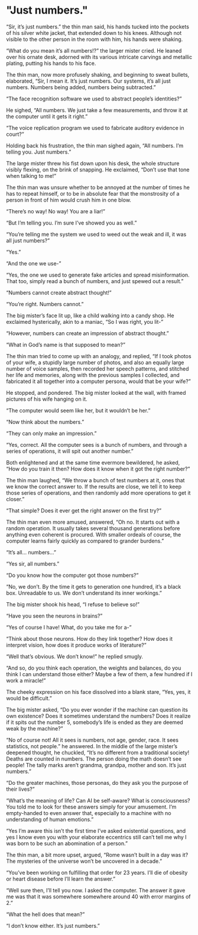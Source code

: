 # "Just numbers."

“Sir, it’s just numbers.” the thin man said, his hands tucked into the pockets of his silver white jacket, that extended down to his knees. Although not visible to the other person in the room with him, his hands were shaking.

“What do you mean it’s all numbers!?” the larger mister cried. He leaned over his ornate desk, adorned with its various intricate carvings and metallic plating, putting his hands to his face.

The thin man, now more profusely shaking, and beginning to sweat bullets, elaborated, “Sir, I mean it. It’s just numbers. Our systems, it’s all just numbers. Numbers being added, numbers being subtracted.”  

“The face recognition software we used to abstract people’s identities?”

He sighed, “All numbers. We just take a few measurements, and throw it at the computer until it gets it right.”

“The voice replication program we used to fabricate auditory evidence in court?”

Holding back his frustration, the thin man sighed again, “All numbers. I’m telling you. Just numbers.”

The large mister threw his fist down upon his desk, the whole structure visibly flexing, on the brink of snapping. He exclaimed, “Don’t use that tone when talking to me!”

The thin man was unsure whether to be annoyed at the number of times he has to repeat himself, or to be in absolute fear that the monstrosity of a person in front of him would crush him in one blow.

“There’s no way! No way! You are a liar!”

“But I’m telling you. I’m sure I’ve showed you as well.”

“You’re telling me the system we used to weed out the weak and ill, it was all just numbers?”

“Yes.”

“And the one we use-”

“Yes, the one we used to generate fake articles and spread misinformation. That too, simply read a bunch of numbers, and just spewed out a result.”

“Numbers cannot create abstract thought!”

“You’re right. Numbers cannot.”

The big mister’s face lit up, like a child walking into a candy shop. He exclaimed hysterically, akin to a maniac, “So I was right, you lit-”

“However, numbers can create an impression of abstract thought.”

“What in God’s name is that supposed to mean?”

The thin man tried to come up with an analogy, and replied, “If I took photos of your wife, a stupidly large number of photos, and also an equally large number of voice samples, then recorded her speech patterns, and stitched her life and memories, along with the previous samples I collected, and fabricated it all together into a computer persona, would that be your wife?”

He stopped, and pondered. The big mister looked at the wall, with framed pictures of his wife hanging on it.

“The computer would seem like her, but it wouldn’t be her.”

“Now think about the numbers.”

“They can only make an impression.”

“Yes, correct. All the computer sees is a bunch of numbers, and through a series of operations, it will spit out another number.”

Both enlightened and at the same time evermore bewildered, he asked, “How do you train it then? How does it know when it got the right number?”

The thin man laughed, “We throw a bunch of test numbers at it, ones that we know the correct answer to. If the results are close, we tell it to keep those series of operations, and then randomly add more operations to get it closer.”

“That simple? Does it ever get the right answer on the first try?”

The thin man even more amused, answered, “Oh no. It starts out with a random operation. It usually takes several thousand generations before anything even coherent is procured. With smaller ordeals of course, the computer learns fairly quickly as compared to grander burdens.”

“It’s all… numbers...”

“Yes sir, all numbers.”

“Do you know how the computer got those numbers?”

“No, we don’t. By the time it gets to generation one hundred, it’s a black box. Unreadable to us. We don’t understand its inner workings.”

The big mister shook his head, “I refuse to believe so!”

“Have you seen the neurons in brains?”

“Yes of course I have! What, do you take me for a-”


“Think about those neurons. How do they link together? How does it interpret vision, how does it produce works of literature?” 

“Well that’s obvious. We don’t know!” he replied smugly.

“And so, do you think each operation, the weights and balances, do you think I can understand those either? Maybe a few of them, a few hundred if I work a miracle!”

The cheeky expression on his face dissolved into a blank stare, “Yes, yes, it would be difficult.”

The big mister asked, “Do you ever wonder if the machine can question its own existence? Does it sometimes understand the numbers? Does it realize if it spits out the number 5, somebody’s life is ended as they are deemed weak by the machine?”

“No of course not! All it sees is numbers, not age, gender, race. It sees statistics, not people.” he answered. In the middle of the large mister’s deepened thought, he chuckled, “It’s no different from a traditional society! Deaths are counted in numbers. The person doing the math doesn’t see people! The tally marks aren’t grandma, grandpa, mother and son. It’s just numbers.”

“Do the greater machines, those personas, do they ask you the purpose of their lives?”

“What’s the meaning of life? Can AI be self-aware? What is consciousness? You told me to look for these answers simply for your amusement. I’m empty-handed to even answer that, especially to a machine with no understanding of human emotions.”

“Yes I’m aware this isn’t the first time I’ve asked existential questions, and yes I know even you with your elaborate eccentrics still can’t tell me why I was born to be such an abomination of a person.” 

The thin man, a bit more upset, argued, “Rome wasn’t built in a day was it? The mysteries of the universe won’t be uncovered in a decade.”

“You’ve been working on fulfilling that order for 23 years. I’ll die of obesity or heart disease before I’ll learn the answer.”

“Well sure then, I’ll tell you now. I asked the computer. The answer it gave me was that it was somewhere somewhere around 40 with error margins of 2.”

“What the hell does that mean?”

“I don’t know either. It’s just numbers.”
